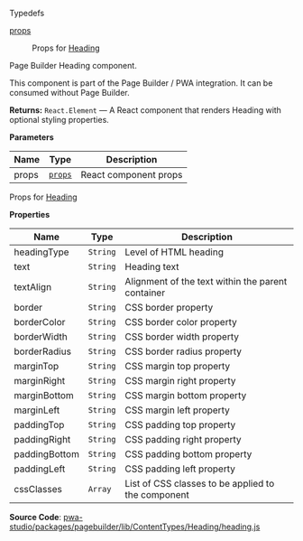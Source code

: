 
Typedefs

<dl>
<dt><a href="#props">props</a></dt>
<dd>

Props for [Heading](#Heading)

</dd>
</dl>

Page Builder Heading component.

This component is part of the Page Builder / PWA integration. It can be consumed without Page Builder.

**Returns:**
`React.Element`
   — A React component that renders Heading with optional styling properties.

**Parameters**

| Name | Type | Description |
| --- | --- | --- |
| props | [`props`](#props) | React component props |

Props for [Heading](#Heading)

**Properties**

| Name | Type | Description |
| --- | --- | --- |
| headingType | `String` | Level of HTML heading |
| text | `String` | Heading text |
| textAlign | `String` | Alignment of the text within the parent container |
| border | `String` | CSS border property |
| borderColor | `String` | CSS border color property |
| borderWidth | `String` | CSS border width property |
| borderRadius | `String` | CSS border radius property |
| marginTop | `String` | CSS margin top property |
| marginRight | `String` | CSS margin right property |
| marginBottom | `String` | CSS margin bottom property |
| marginLeft | `String` | CSS margin left property |
| paddingTop | `String` | CSS padding top property |
| paddingRight | `String` | CSS padding right property |
| paddingBottom | `String` | CSS padding bottom property |
| paddingLeft | `String` | CSS padding left property |
| cssClasses | `Array` | List of CSS classes to be applied to the component |

**Source Code**: [pwa-studio/packages/pagebuilder/lib/ContentTypes/Heading/heading.js](https://github.com/magento/pwa-studio/blob/develop/packages/pagebuilder/lib/ContentTypes/Heading/heading.js)
